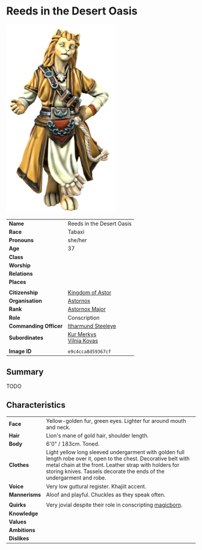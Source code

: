 # Reeds in the Desert Oasis

<img src="https://raw.githubusercontent.com/jesskelsall/astarus-images/main/people/portraits/e9c4cca8d59367cf.png" height="500" />

|||
| --- | --- |
| **Name** | Reeds in the Desert Oasis | character.3
| **Race** | Tabaxi |
| **Pronouns** | she/her |
| **Age** | 37 |
| **Class** | |
| **Worship** | |
| **Relations** | |
| **Places** | |
|||
| **Citizenship** | [Kingdom of Astor](../civilisations/kingdom-of-astor/kingdom-of-astor.md) |
| **Organisation** | [Astornox](../organisations/astornox/astornox.md) |
| **Rank** | [Astornox Major](../organisations/astornox/ranks/astornox-major.md) |
| **Role** | Conscription |
| **Commanding Officer** | [Itharmund Steeleye](itharmund-steeleye.md) |
| **Subordinates** | [Kur Merkys](kur-merkys.md)<br />[Vilnia Kovas](vilnia-kovas.md) |
|||
| **Image ID** | `e9c4cca8d59367cf` |

## Summary

TODO

## Characteristics

| | |
| --- | --- |
| **Face** | Yellow-golden fur, green eyes. Lighter fur around mouth and neck. | characteristics.2
| **Hair** | Lion's mane of gold hair, shoulder length. |
| **Body** | 6'0" / 183cm. Toned. |
| **Clothes** | Light yellow long sleeved undergarment with golden full length robe over it, open to the chest. Decorative belt with metal chain at the front. Leather strap with holders for storing knives. Tassels decorate the ends of the undergarment and robe. |
| **Voice** | Very low guttural register. Khajiit accent. |
| **Mannerisms** | Aloof and playful. Chuckles as they speak often. |
| | |
| **Quirks** | Very jovial despite their role in conscripting [magicborn](../civilisations/kingdom-of-astor/magicborn.md). |
| **Knowledge** | |
| **Values** | |
| **Ambitions** | |
| **Dislikes** | |
